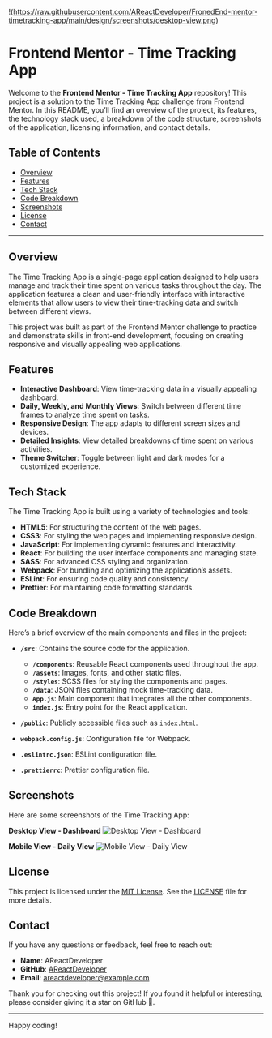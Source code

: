 !(https://raw.githubusercontent.com/AReactDeveloper/FronedEnd-mentor-timetracking-app/main/design/screenshots/desktop-view.png)

# Frontend Mentor - Time Tracking App

Welcome to the **Frontend Mentor - Time Tracking App** repository! This project is a solution to the Time Tracking App challenge from Frontend Mentor. In this README, you’ll find an overview of the project, its features, the technology stack used, a breakdown of the code structure, screenshots of the application, licensing information, and contact details.

## Table of Contents

- [Overview](#overview)
- [Features](#features)
- [Tech Stack](#tech-stack)
- [Code Breakdown](#code-breakdown)
- [Screenshots](#screenshots)
- [License](#license)
- [Contact](#contact)

---

## Overview

The Time Tracking App is a single-page application designed to help users manage and track their time spent on various tasks throughout the day. The application features a clean and user-friendly interface with interactive elements that allow users to view their time-tracking data and switch between different views.

This project was built as part of the Frontend Mentor challenge to practice and demonstrate skills in front-end development, focusing on creating responsive and visually appealing web applications.

## Features

- **Interactive Dashboard**: View time-tracking data in a visually appealing dashboard.
- **Daily, Weekly, and Monthly Views**: Switch between different time frames to analyze time spent on tasks.
- **Responsive Design**: The app adapts to different screen sizes and devices.
- **Detailed Insights**: View detailed breakdowns of time spent on various activities.
- **Theme Switcher**: Toggle between light and dark modes for a customized experience.

## Tech Stack

The Time Tracking App is built using a variety of technologies and tools:

- **HTML5**: For structuring the content of the web pages.
- **CSS3**: For styling the web pages and implementing responsive design.
- **JavaScript**: For implementing dynamic features and interactivity.
- **React**: For building the user interface components and managing state.
- **SASS**: For advanced CSS styling and organization.
- **Webpack**: For bundling and optimizing the application’s assets.
- **ESLint**: For ensuring code quality and consistency.
- **Prettier**: For maintaining code formatting standards.

## Code Breakdown

Here’s a brief overview of the main components and files in the project:

- **`/src`**: Contains the source code for the application.
  - **`/components`**: Reusable React components used throughout the app.
  - **`/assets`**: Images, fonts, and other static files.
  - **`/styles`**: SCSS files for styling the components and pages.
  - **`/data`**: JSON files containing mock time-tracking data.
  - **`App.js`**: Main component that integrates all the other components.
  - **`index.js`**: Entry point for the React application.

- **`/public`**: Publicly accessible files such as `index.html`.

- **`webpack.config.js`**: Configuration file for Webpack.

- **`.eslintrc.json`**: ESLint configuration file.

- **`.prettierrc`**: Prettier configuration file.

## Screenshots

Here are some screenshots of the Time Tracking App:

**Desktop View - Dashboard**
![Desktop View - Dashboard](https://github.com/AReactDeveloper/FronedEnd-mentor-timetracking-app/blob/main/screenshots/desktop-dashboard.png)

**Mobile View - Daily View**
![Mobile View - Daily View](https://github.com/AReactDeveloper/FronedEnd-mentor-timetracking-app/blob/main/screenshots/mobile-daily-view.png)

## License

This project is licensed under the [MIT License](https://opensource.org/licenses/MIT). See the [LICENSE](https://github.com/AReactDeveloper/FronedEnd-mentor-timetracking-app/blob/main/LICENSE) file for more details.

## Contact

If you have any questions or feedback, feel free to reach out:

- **Name**: AReactDeveloper
- **GitHub**: [AReactDeveloper](https://github.com/AReactDeveloper)
- **Email**: areactdeveloper@example.com

Thank you for checking out this project! If you found it helpful or interesting, please consider giving it a star on GitHub 🌟.

---

Happy coding!

